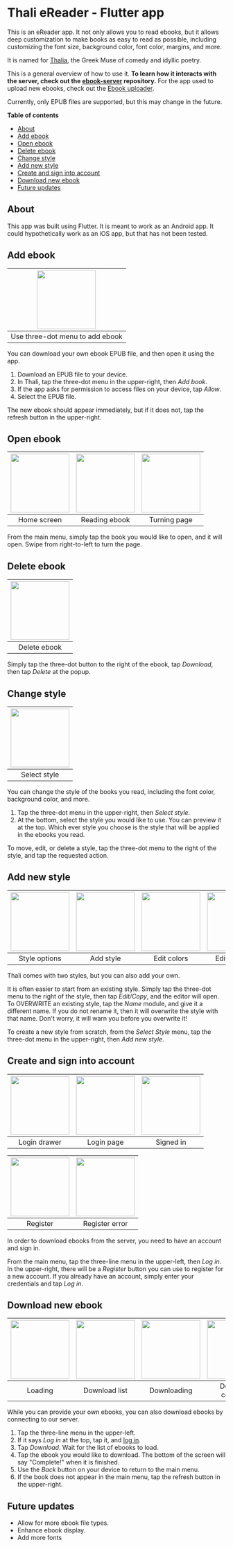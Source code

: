 # Thali eReader - Flutter app

This is an eReader app. It not only allows you to read ebooks, but it allows deep customization to make books as easy to read as possible, including customizing the font size, background color, font color, margins, and more.

It is named for [Thalia](https://en.wikipedia.org/wiki/Thalia_(Muse)), the Greek Muse of comedy and idyllic poetry.

This is a general overview of how to use it. **To learn how it interacts with the server, check out the [ebook-server](https://github.com/TheOmnimax/ebook-server) repository.** For the app used to upload new ebooks, check out the [Ebook uploader](https://github.com/TheOmnimax/ebook_uploader).

Currently, only EPUB files are supported, but this may change in the future.

**Table of contents**
 * [About](#about)
 * [Add ebook](#add-ebook)
 * [Open ebook](#open-ebook)
 * [Delete ebook](#delete-ebook)
 * [Change style](#change-style)
 * [Add new style](#add-new-style)
 * [Create and sign into account](#create-and-sign-into-account)
 * [Download new ebook](#download-new-ebook)
 * [Future updates](#future-updates)

## About

This app was built using Flutter. It is meant to work as an Android app. It could hypothetically work as an iOS app, but that has not been tested.

## Add ebook

| <img src="docs/images/home_kebab.png" style="width:135px" /> |
|:--:|
| Use three-dot menu to add ebook |

You can download your own ebook EPUB file, and then open it using the app.

1. Download an EPUB file to your device.
1. In Thali, tap the three-dot menu in the upper-right, then *Add book*.
1. If the app asks for permission to access files on your device, tap *Allow*.
1. Select the EPUB file.

The new ebook should appear immediately, but if it does not, tap the refresh button in the upper-right.

## Open ebook

| <img src="docs/images/home.png" style="width:135px" /> | <img src="docs/images/reading_ebook.png" style="width:135px" /> | <img src="docs/images/turning_page.png" style="width:135px" /> |
|:--:|:--:|:--:|
| Home screen | Reading ebook | Turning page |

From the main menu, simply tap the book you would like to open, and it will open. Swipe from right-to-left to turn the page.

## Delete ebook

| <img src="docs/images/delete.png" style="width:135px" /> |
|:--:|
| Delete ebook |

Simply tap the three-dot button to the right of the ebook, tap *Download*, then tap *Delete* at the popup.

## Change style

| <img src="docs/images/style_select.png" style="width:135px" /> |
|:--:|
| Select style |

You can change the style of the books you read, including the font color, background color, and more.

1. Tap the three-dot menu in the upper-right, then *Select style*.
1. At the bottom, select the style you would like to use. You can preview it at the top. Which ever style you choose is the style that will be applied in the ebooks you read.

To move, edit, or delete a style, tap the three-dot menu to the right of the style, and tap the requested action.

## Add new style

| <img src="docs/images/style_options.png" style="width:135px" /> | <img src="docs/images/style_kebab.png" style="width:135px" /> | <img src="docs/images/edit_color.png" style="width:135px" /> | <img src="docs/images/edit_font_size.png" style="width:135px" /> |
|:--:|:--:|:--:|:--:|
| Style options | Add style | Edit colors | Edit font size |

Thali comes with two styles, but you can also add your own.

It is often easier to start from an existing style. Simply tap the three-dot menu to the right of the style, then tap *Edit/Copy*, and the editor will open. To OVERWRITE an existing style, tap the *Name* module, and give it a different name. If you do not rename it, then it will overwrite the style with that name. Don't worry, it will warn you before you overwrite it!

To create a new style from scratch, from the *Select Style* menu, tap the three-dot menu in the upper-right, then *Add new style*.

## Create and sign into account

| <img src="docs/images/login_drawer.png" style="width:135px" /> | <img src="docs/images/login.png" style="width:135px" /> | <img src="docs/images/signed_in.png" style="width:135px" /> |
|:--:|:--:|:--:|
| Login drawer | Login page | Signed in |

| <img src="docs/images/register.png" style="width:135px" /> | <img src="docs/images/register_error.png" style="width:135px" /> |
|:--:|:--:|
| Register | Register error |

In order to download ebooks from the server, you need to have an account and sign in.

From the main menu, tap the three-line menu in the upper-left, then *Log in*. In the upper-right, there will be a *Register* button you can use to register for a new account. If you already have an account, simply enter your credentials and tap *Log in*.

## Download new ebook

| <img src="docs/images/loading_downloads.png" style="width:135px" /> | <img src="docs/images/download_list.png" style="width:135px" /> | <img src="docs/images/downloading.png" style="width:135px" /> | <img src="docs/images/download_complete.png" style="width:135px" /> |
|:--:|:--:|:--:|:--:|
| Loading | Download list | Downloading | Download complete |

While you can provide your own ebooks, you can also download ebooks by connecting to our server.

1. Tap the three-line menu in the upper-left.
1. If it says *Log in* at the top, tap it, and [log in](#create-and-sign-into-account).
1. Tap *Download*. Wait for the list of ebooks to load.
1. Tap the ebook you would like to download. The bottom of the screen will say "Complete!" when it is finished.
1. Use the *Back* button on your device to return to the main menu.
1. If the book does not appear in the main menu, tap the refresh button in the upper-right.

## Future updates

* Allow for more ebook file types.
* Enhance ebook display.
* Add more fonts
